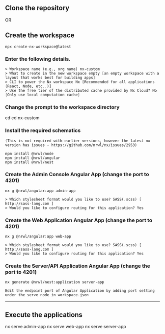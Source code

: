 ## Clone the repository

OR

## Create the workspace

    npx create-nx-workspace@latest

### Enter the following details.

    > Workspace name (e.g., org name) nx-custom
    > What to create in the new workspace empty [an empty workspace with a layout that works best for building apps]
    > CLI to power the Nx workspace Nx [Recommended for all applications (React, Node, etc..)]
    > Use the free tier of the distributed cache provided by Nx Cloud? No [Only use local computation cache]

### Change the prompt to the workspace directory

cd cd nx-custom

### Install the required schematics

`(This is not required with earlier versions, however the latest nx version has issues - https://github.com/nrwl/nx/issues/2953)`

    npm install @nrwl/node
    npm install @nrwl/angular
    npm install @nrwl/nest

### Create the Admin Console Angular App (change the port to 4201)

    nx g @nrwl/angular:app admin-app

    > Which stylesheet format would you like to use? SASS(.scss) [ http://sass-lang.com ]
    > Would you like to configure routing for this application? Yes

### Create the Web Application Angular App (change the port to 4201)

    nx g @nrwl/angular:app web-app

    > Which stylesheet format would you like to use? SASS(.scss) [ http://sass-lang.com ]
    > Would you like to configure routing for this application? Yes

### Create the Server/API Application Angular App (change the port to 4201)

    nx generate @nrwl/nest:application server-app

`Edit the endpoint port of Angular Application by adding port setting under the serve node in workspace.json`

---

## Execute the applications

nx serve admin-app
nx serve web-app
nx serve server-app
